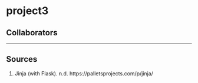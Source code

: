 # project3

## Collaborators

---
## Sources
<ol>
    <li>Jinja (with Flask). n.d. https://palletsprojects.com/p/jinja/</li>
</ol>